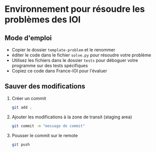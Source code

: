 # Environnement pour résoudre les problèmes des IOI

## Mode d'emploi

- Copier le dossier `template-problem` et le renommer
- éditer le code dans le fichier `solve.py` pour résoudre votre problème
- Utilisez les fichiers dans le dossier `tests` pour déboguer votre programme sur des tests spécifiques
- Copiez ce code dans France-IOI pour l'évaluer



## Sauver des modifications

1. Créer un commit

    ```bash
    git add .
    ```
2. Ajouter les modifications à la zone de transit (staging area)

    ```bash 
    git commit -m "message de commit"
    ```

3. Pousser le commit sur le remote

    ```bash
    git push
    ```